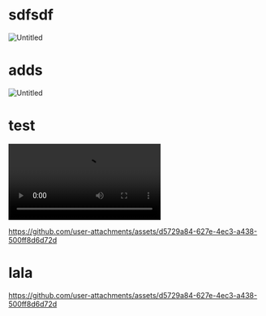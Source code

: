 # sdfsdf
![Untitled](https://github.com/user-attachments/assets/005afd60-9812-439e-ae12-21cbe11361e1)


# adds
![Untitled](https://github.com/user-attachments/assets/959f8a07-7da1-490d-af3f-f0fad02c4085)



# test
<video autoplay>
  <source src="https://github-production-user-asset-6210df.s3.amazonaws.com/110806833/350495743-d5729a84-627e-4ec3-a438-500ff8d6d72d.mp4?X-Amz-Algorithm=AWS4-HMAC-SHA256&X-Amz-Credential=AKIAVCODYLSA53PQK4ZA%2F20240719%2Fus-east-1%2Fs3%2Faws4_request&X-Amz-Date=20240719T171645Z&X-Amz-Expires=300&X-Amz-Signature=2b5f7a757766dc313f7ee129f2b401a2136595526d3545f8550310faee2bf7e9&X-Amz-SignedHeaders=host&actor_id=110806833&key_id=0&repo_id=831103441" type="video/mp4">
  Your browser does not support the video tag.
</video>

https://github.com/user-attachments/assets/d5729a84-627e-4ec3-a438-500ff8d6d72d

# lala
https://github.com/user-attachments/assets/d5729a84-627e-4ec3-a438-500ff8d6d72d

